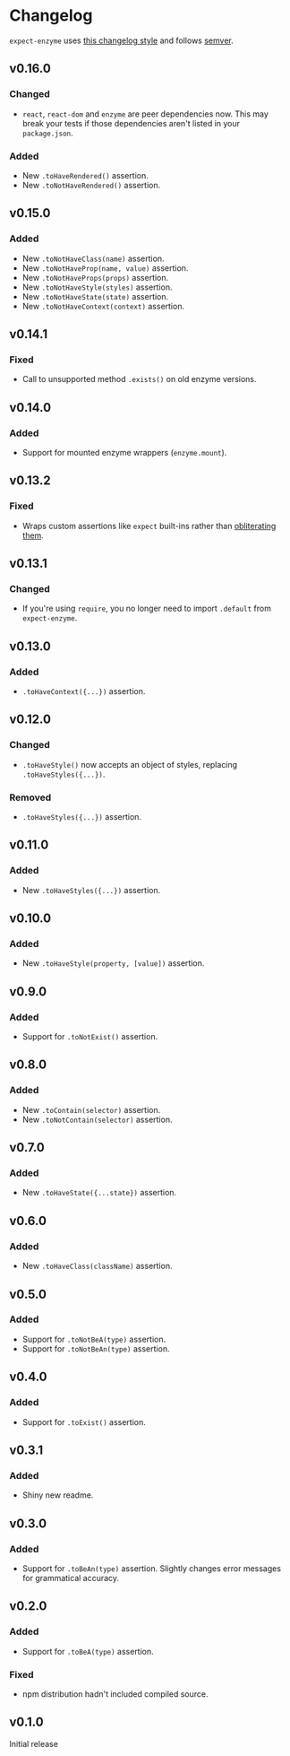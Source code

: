 # Changelog
`expect-enzyme` uses [this changelog style](http://keepachangelog.com/en/0.3.0/) and follows [semver](http://semver.org/).

## v0.16.0
### Changed
- `react`, `react-dom` and `enzyme` are peer dependencies now. This may break your tests if those dependencies aren't listed in your `package.json`.

### Added
- New `.toHaveRendered()` assertion.
- New `.toNotHaveRendered()` assertion.

## v0.15.0
### Added
- New `.toNotHaveClass(name)` assertion.
- New `.toNotHaveProp(name, value)` assertion.
- New `.toNotHaveProps(props)` assertion.
- New `.toNotHaveStyle(styles)` assertion.
- New `.toNotHaveState(state)` assertion.
- New `.toNotHaveContext(context)` assertion.

## v0.14.1
### Fixed
- Call to unsupported method `.exists()` on old enzyme versions.

## v0.14.0
### Added
- Support for mounted enzyme wrappers (`enzyme.mount`).

## v0.13.2
### Fixed
- Wraps custom assertions like `expect` built-ins rather than [obliterating them](https://github.com/PsychoLlama/expect-enzyme/issues/1).

## v0.13.1
### Changed
- If you're using `require`, you no longer need to import `.default` from `expect-enzyme`.

## v0.13.0
### Added
- `.toHaveContext({...})` assertion.

## v0.12.0
### Changed
- `.toHaveStyle()` now accepts an object of styles, replacing `.toHaveStyles({...})`.

### Removed
- `.toHaveStyles({...})` assertion.

## v0.11.0
### Added
- New `.toHaveStyles({...})` assertion.

## v0.10.0
### Added
- New `.toHaveStyle(property, [value])` assertion.

## v0.9.0
### Added
- Support for `.toNotExist()` assertion.

## v0.8.0
### Added
- New `.toContain(selector)` assertion.
- New `.toNotContain(selector)` assertion.

## v0.7.0
### Added
- New `.toHaveState({...state})` assertion.

## v0.6.0
### Added
- New `.toHaveClass(className)` assertion.

## v0.5.0
### Added
- Support for `.toNotBeA(type)` assertion.
- Support for `.toNotBeAn(type)` assertion.

## v0.4.0
### Added
- Support for `.toExist()` assertion.

## v0.3.1
### Added
- Shiny new readme.

## v0.3.0
### Added
- Support for `.toBeAn(type)` assertion. Slightly changes error messages for grammatical accuracy.

## v0.2.0
### Added
- Support for `.toBeA(type)` assertion.

### Fixed
- npm distribution hadn't included compiled source.

## v0.1.0
Initial release
